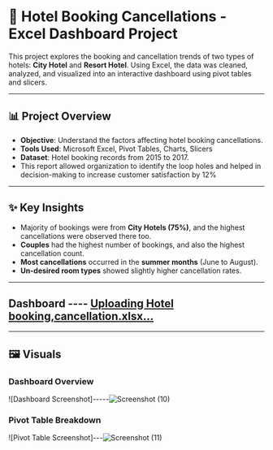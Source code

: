 # 🏨 Hotel Booking Cancellations - Excel Dashboard Project

This project explores the booking and cancellation trends of two types of hotels: **City Hotel** and **Resort Hotel**. Using Excel, the data was cleaned, analyzed, and visualized into an interactive dashboard using pivot tables and slicers.

---

## 📊 Project Overview

- **Objective**: Understand the factors affecting hotel booking cancellations.
- **Tools Used**: Microsoft Excel, Pivot Tables, Charts, Slicers
- **Dataset**: Hotel booking records from 2015 to 2017.
- This report allowed organization to identify the loop holes and helped in decision-making to increase customer satisfaction by 12%

---


## ✨ Key Insights

- Majority of bookings were from **City Hotels (75%)**, and the highest cancellations were observed there too.
- **Couples** had the highest number of bookings, and also the highest cancellation count.
- **Most cancellations** occurred in the **summer months** (June to August).
- **Un-desired room types** showed slightly higher cancellation rates.

---


## Dashboard ---- [Uploading Hotel booking,cancellation.xlsx…]()

---


## 🖼️ Visuals

### Dashboard Overview


![Dashboard Screenshot]-----![Screenshot (10)](https://github.com/user-attachments/assets/a5be63cc-d936-4384-b338-ce92a1269fb8)



### Pivot Table Breakdown

![Pivot Table Screenshot]---![Screenshot (11)](https://github.com/user-attachments/assets/3e33dc19-7238-4c1a-8481-ae04f8f1ae6f)
